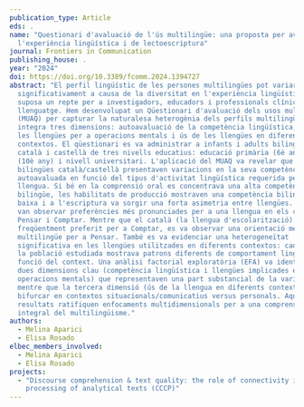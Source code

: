 ```yaml
---
publication_type: Article
eds: .
name: "Questionari d'avaluació de l'ús multilingüe: una proposta per avaluar
  l'experiència lingüística i de lectoescriptura"
journal: Frontiers in Communication
publishing_house: .
year: "2024"
doi: https://doi.org/10.3389/fcomm.2024.1394727
abstract: "El perfil lingüístic de les persones multilingües pot variar
  significativament a causa de la diversitat en l'experiència lingüística. Això
  suposa un repte per a investigadors, educadors i professionals clínics del
  llenguatge. Hem desenvolupat un Qüestionari d'avaluació dels usos multilingües
  (MUAQ) per capturar la naturalesa heterogènia dels perfils multilingües, que
  integra tres dimensions: autoavaluació de la competència lingüística, ús de
  les llengües per a operacions mentals i ús de les llengües en diferents
  contextos. El qüestionari es va administrar a infants i adults bilingües de
  català i castellà de tres nivells educatius: educació primària (6è any), ESO
  (10è any) i nivell universitari. L'aplicació del MUAQ va revelar que els
  bilingües català/castellà presentaven variacions en la seva competència
  autoavaluada en funció del tipus d'activitat lingüística requerida per cada
  llengua. Si bé en la comprensió oral es concentrava una alta competència
  bilingüe, les habilitats de producció mostraven una competència bilingüe més
  baixa i a l'escriptura va sorgir una forta asimetria entre llengües. A més, es
  van observar preferències més pronunciades per a una llengua en els casos de
  Pensar i Comptar. Mentre que el català (la llengua d'escolarització) era més
  freqüentment preferit per a Comptar, es va observar una orientació més
  multilingüe per a Pensar. També es va evidenciar una heterogeneïtat
  significativa en les llengües utilitzades en diferents contextos: cada terç de
  la població estudiada mostrava patrons diferents de comportament lingüístic en
  funció del context. Una anàlisi factorial exploratòria (EFA) va identificar
  dues dimensions clau (competència lingüística i llengües implicades en
  operacions mentals) que representaven una part substancial de la variància,
  mentre que la tercera dimensió (ús de la llengua en diferents contextos) es va
  bifurcar en contextos situacionals/comunicatius versus personals. Aquests
  resultats ratifiquen enfocaments multidimensionals per a una comprensió
  integral del multilingüisme."
authors:
  - Melina Aparici
  - Elisa Rosado
elbec_members_involved:
  - Melina Aparici
  - Elisa Rosado
projects:
  - "Discourse comprehension & text quality: the role of connectivity in the
    processing of analytical texts (CCCP)"
---
```

